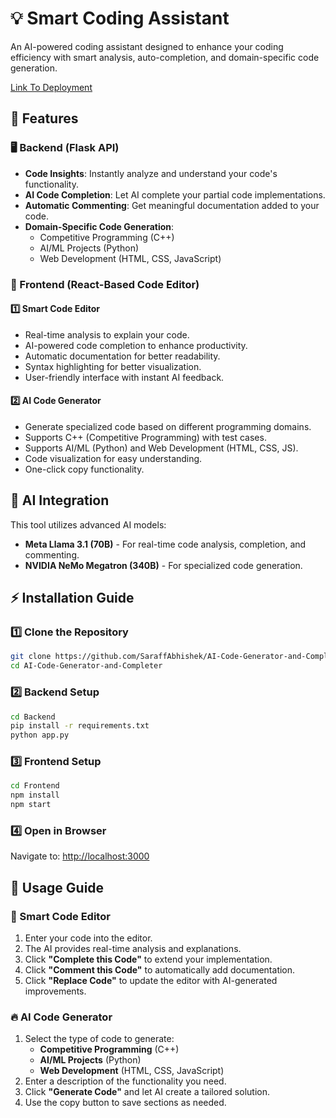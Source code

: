 # 💡 Smart Coding Assistant

An AI-powered coding assistant designed to enhance your coding efficiency with smart analysis, auto-completion, and domain-specific code generation.

[Link To Deployment](https://aicoderbyshreecoders.netlify.app)

## 🚀 Features

### 🖥️ Backend (Flask API)
- **Code Insights**: Instantly analyze and understand your code's functionality.
- **AI Code Completion**: Let AI complete your partial code implementations.
- **Automatic Commenting**: Get meaningful documentation added to your code.
- **Domain-Specific Code Generation**:
  - Competitive Programming (C++)
  - AI/ML Projects (Python)
  - Web Development (HTML, CSS, JavaScript)

### 🎨 Frontend (React-Based Code Editor)

#### 1️⃣ Smart Code Editor
- Real-time analysis to explain your code.
- AI-powered code completion to enhance productivity.
- Automatic documentation for better readability.
- Syntax highlighting for better visualization.
- User-friendly interface with instant AI feedback.

#### 2️⃣ AI Code Generator
- Generate specialized code based on different programming domains.
- Supports C++ (Competitive Programming) with test cases.
- Supports AI/ML (Python) and Web Development (HTML, CSS, JS).
- Code visualization for easy understanding.
- One-click copy functionality.

## 🧠 AI Integration
This tool utilizes advanced AI models:
- **Meta Llama 3.1 (70B)** - For real-time code analysis, completion, and commenting.
- **NVIDIA NeMo Megatron (340B)** - For specialized code generation.

## ⚡ Installation Guide

### 1️⃣ Clone the Repository
```bash
git clone https://github.com/SaraffAbhishek/AI-Code-Generator-and-Completer.git
cd AI-Code-Generator-and-Completer
```


### 2️⃣ Backend Setup
```bash
cd Backend
pip install -r requirements.txt
python app.py
```

### 3️⃣ Frontend Setup
```bash
cd Frontend
npm install
npm start
```

### 4️⃣ Open in Browser
Navigate to: [http://localhost:3000](http://localhost:3000)

## 📖 Usage Guide

### 🎯 Smart Code Editor
1. Enter your code into the editor.
2. The AI provides real-time analysis and explanations.
3. Click **"Complete this Code"** to extend your implementation.
4. Click **"Comment this Code"** to automatically add documentation.
5. Click **"Replace Code"** to update the editor with AI-generated improvements.

### 🔥 AI Code Generator
1. Select the type of code to generate:
   - **Competitive Programming** (C++)
   - **AI/ML Projects** (Python)
   - **Web Development** (HTML, CSS, JavaScript)
2. Enter a description of the functionality you need.
3. Click **"Generate Code"** and let AI create a tailored solution.
4. Use the copy button to save sections as needed.
